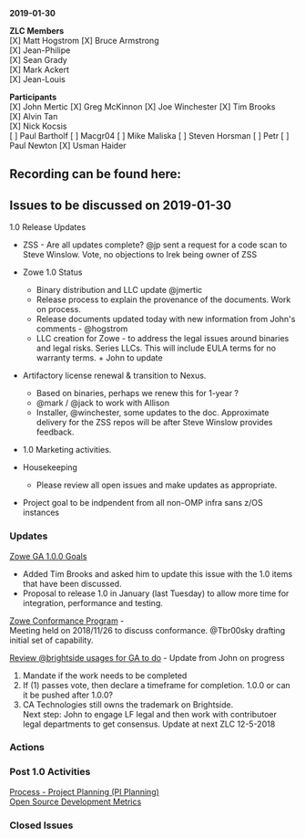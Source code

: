 __2019-01-30__

**ZLC Members**  
[X] Matt Hogstrom
[X] Bruce Armstrong  
[X] Jean-Philipe  
[X] Sean Grady  
[X] Mark Ackert  
[X] Jean-Louis  
    
**Participants**  
[X] John Mertic
[X] Greg McKinnon
[X] Joe Winchester
[X] Tim Brooks  
[X] Alvin Tan  
[X] Nick Kocsis  
[ ] Paul Bartholf
[ ] Macgr04
[ ] Mike Maliska
[ ] Steven Horsman
[ ] Petr
[ ] Paul Newton
[X] Usman Haider
  
## Recording can be found here:  


## Issues to be discussed on 2019-01-30
1.0 Release Updates
- ZSS  - Are all updates complete?  @jp sent a request for a code scan to Steve Winslow.  Vote, no objections to Irek being owner of ZSS
- Zowe 1.0 Status
  - Binary distribution and LLC update @jmertic
  - Release process to explain the provenance of the documents. Work on process.  
  - Release documents updated today with new information from John's comments - @hogstrom
  - LLC creation for Zowe  - to address the legal issues around binaries and legal risks.  Series LLCs.  This will include EULA terms for no warranty terms. + John to update  
- Artifactory license renewal & transition to Nexus.  
  - Based on binaries, perhaps we renew this for 1-year ?
  - @mark / @jack to work with Allison  
  - Installer, @winchester, some updates to the doc.  Approximate delivery for the ZSS repos will be after Steve Winslow provides feedback.

- 1.0 Marketing activities.  
  
- Housekeeping
  - Please review all open issues and make updates as appropriate.

- Project goal to be indpendent from all non-OMP infra sans z/OS instances

### Updates    
  
[Zowe GA 1.0.0 Goals](https://github.com/zowe/zlc/issues/37)  
 - Added Tim Brooks and asked him to update this issue with the 1.0 items that have been discussed.  
 - Proposal to release 1.0 in January (last Tuesday) to allow more time for integration, performance and testing.  

[Zowe Conformance Program](https://github.com/zowe/zlc/issues/52)  -   
Meeting held on 2018/11/26 to discuss conformance.  @Tbr00sky drafting initial set of capability.
  
[Review @brightside usages for GA to do](https://github.com/zowe/zlc/issues/28) - Update from John on progress  
  1.  Mandate if the work needs to be completed  
  2.  If (1) passes vote, then declare a timeframe for completion. 1.0.0 or can it be pushed after 1.0.0?  
  3.  CA Technologies still owns the trademark on Brightside.  
  Next step: John to engage LF legal and then work with contributoer legal departments to get consensus.  Update at next ZLC 12-5-2018  

### Actions  

### Post 1.0 Activities  
[Process - Project Planning (PI Planning)](https://github.com/zowe/zlc/issues/40)  
[Open Source Development Metrics](https://github.com/zowe/zlc/issues/3)  

### Closed Issues
